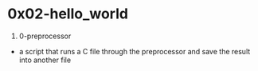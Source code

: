 # 0x02-hello_world

1. 0-preprocessor
- a script that runs a C file through the preprocessor and save the result into another file
